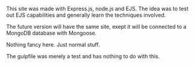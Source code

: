 This site was made with Express.js, node.js and EJS. The idea was to test out EJS capabilities and generally learn the techniques involved. 

The future version will have the same site, exept it will be connected to a MongoDB database with Mongoose. 

Nothing fancy here. Just normal stuff. 

The gulpfile was merely a test and has nothing to do with this.
